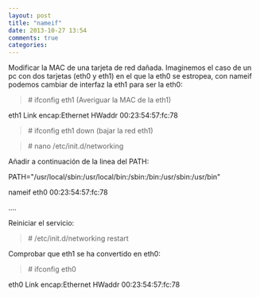 ```yaml
---
layout: post
title: "nameif"
date: 2013-10-27 13:54
comments: true
categories: 
---
```

Modificar la MAC de una tarjeta de red dañada. Imaginemos el caso de un pc con dos tarjetas (eth0 y eth1) en el que la eth0 se estropea, con nameif podemos cambiar de interfaz la eth1 para ser la eth0: 

>\# ifconfig eth1 (Averiguar la MAC de la eth1) 

eth1      Link encap:Ethernet  HWaddr 00:23:54:57:fc:78 

>\# ifconfig eth1 down (bajar la red eth1) 

>\# nano /etc/init.d/networking 

Añadir a continuación de la linea del PATH: 

PATH="/usr/local/sbin:/usr/local/bin:/sbin:/bin:/usr/sbin:/usr/bin" 

nameif eth0 00:23:54:57:fc:78 

.... 

Reiniciar el servicio:

>\# /etc/init.d/networking restart 

Comprobar que eth1 se ha convertido en eth0: 

>\# ifconfig eth0 

eth0      Link encap:Ethernet  HWaddr 00:23:54:57:fc:78

